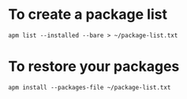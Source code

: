 # To create a package list
```
apm list --installed --bare > ~/package-list.txt
```

#  To restore your packages
```
apm install --packages-file ~/package-list.txt
```
